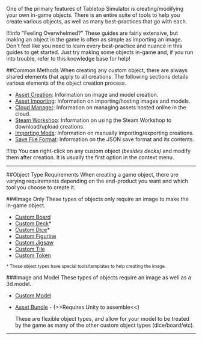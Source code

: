 One of the primary features of Tabletop Simulator is creating/modifying your own in-game objects. There is an entire suite of tools to help you create various objects, as well as many best-practices that go with each.

!!!info "Feeling Overwhelmed?"
    These guides are fairly extensive, but making an object in the game is often as simple as importing an image. Don't feel like you need to learn every best-practice and nuance in this guides to get started. Just try making some objects in-game and, if you run into trouble, refer to this knowledge base for help!

##Common Methods
When creating any custom object, there are always shared elements that apply to all creations. The following sections details various elements of the object creation process.

* [Asset Creation](asset-creation.md): Information on image and model creation.
* [Asset Importing](asset-importing.md): Information on importing/hosting images and models.
* [Cloud Manager](cloud-manager.md): Information on managing assets hosted online in the cloud.
* [Steam Workshop](steam-workshop.md): Information on using the Steam Workshop to download/upload creations.
* [Importing Mods](importing-mods.md): Information on manually importing/exporting creations.
* [Save File Format](save-file-format.md): Information on the JSON save format and its contents.

!!!tip
    You can right-click on any custom object *(besides decks)* and modify them after creation. It is usually the first option in the context menu.

---

##Object Type Requirements
When creating a game object, there are varying requirements depending on the end-product you want and which tool you choose to create it.

###Image Only
These types of objects only require an image to make the in-game object.

* [Custom Board](custom-board)
* [Custom Deck](custom-deck.md)\*
* [Custom Dice](custom-dice.md)\*
* [Custom Figurine](custom-figurine.md)
* [Custom Jigsaw](custom-jigsaw.md)
* [Custom Tile](custom-tile.md)
* [Custom Token](custom-token.md)

<sup>* These object types have special tools/templates to help creating the image.</sup>

###Image and Model
These types of objects require an image as well as a 3d model.

* [Custom Model](custom-model.md)
* [Asset Bundle](custom-assetbundle.md) - {>>Requires Unity to assemble<<}

    These are flexible object types, and allow for your model to be treated by the game as many of the other custom object types (dice/board/etc).
















---
